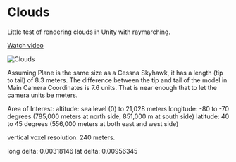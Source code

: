 # Clouds

Little test of rendering clouds in Unity with raymarching.

[Watch video](https://www.youtube.com/watch?v=4QOcCGI6xOU)

![Clouds](https://i.imgur.com/3bXb0EB.jpg)


Assuming Plane is the same size as a Cessna Skyhawk, it has a length (tip to tail) of 8.3 meters.
The difference between the tip and tail of the model in Main Camera Coordinates is 7.6 units. That is near enough that 
to let the camera units be meters.

Area of Interest:
altitude: sea level (0) to 21,028 meters
longitude: -80 to -70 degrees (785,000 meters at north side, 851,000 m at south side)
latitude: 40 to 45 degrees (556,000 meters at both east and west side)

vertical voxel resolution: 240 meters.


long delta: 0.00318146
lat delta: 0.00956345







